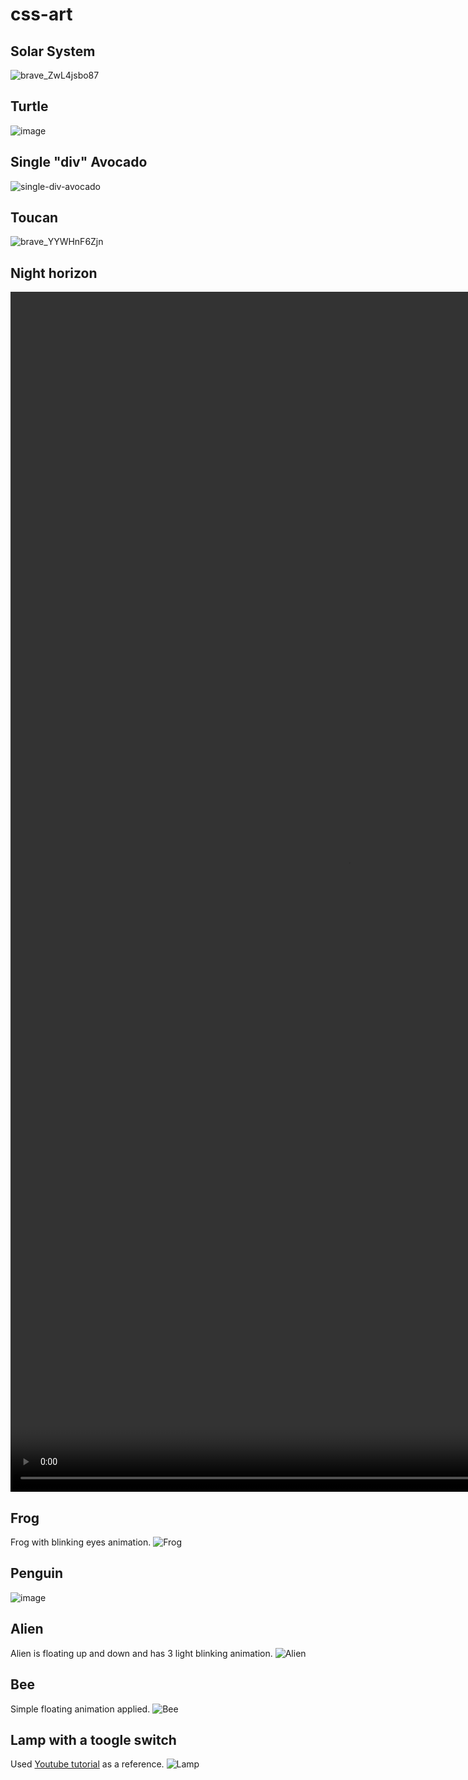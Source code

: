 # css-art
## Solar System
![brave_ZwL4jsbo87](https://github.com/user-attachments/assets/0e44aab8-17a1-4df1-aa37-fed905c292de)

## Turtle
![image](https://github.com/user-attachments/assets/5afc4e28-1aef-4d55-b53b-f64b6d0abd33)

## Single "div" Avocado
![single-div-avocado](https://github.com/user-attachments/assets/53e66ffb-64b8-4cc9-ba24-ecf0595ed936)

## Toucan
![brave_YYWHnF6Zjn](https://github.com/user-attachments/assets/cd848958-0075-4ccf-a942-32501d207011)

## Night horizon
<video src="https://github.com/user-attachments/assets/150900b6-ccd2-415f-9b87-c7e359a8c656" width="1080" height="1920" controls></video>

## Frog
Frog with blinking eyes animation.
![Frog](https://github.com/user-attachments/assets/3b7c0331-d88e-404d-86fc-305db3807f49)

## Penguin
![image](https://github.com/user-attachments/assets/3161613a-ec47-495a-85ea-3d04a6054e33)

## Alien 
Alien is floating up and down and has 3 light blinking animation.
![Alien](https://github.com/user-attachments/assets/de170373-29bf-4962-a595-3505aabbdc68)

## Bee
Simple floating animation applied.
![Bee](https://github.com/user-attachments/assets/f011a4b5-090e-4b9b-89bf-d94cf8661d1a)

## Lamp with a toogle switch
Used [Youtube tutorial](https://www.youtube.com/watch?v=Gy2BP857030) as a reference.
![Lamp](https://github.com/user-attachments/assets/ccf2a630-ec8b-4937-bab0-3b739d9f2aca)




